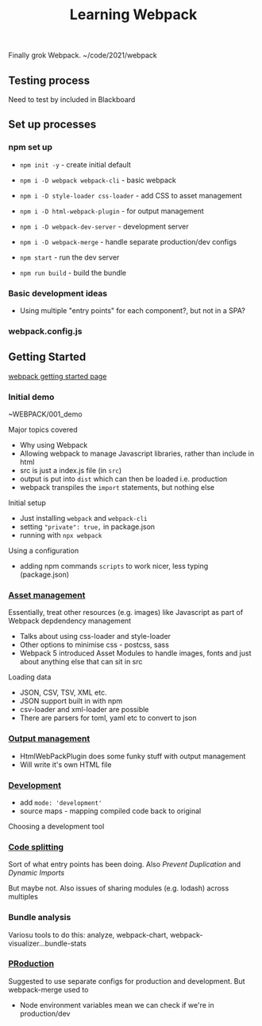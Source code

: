 ﻿---
backlinks:
- title: Web development
  url: /sense/Web-development/web-development.html
title: Learning Webpack
---
Finally grok Webpack.  ~/code/2021/webpack

## Testing process

Need to test by included in Blackboard

## Set up processes

### npm set up

- ```npm init -y``` - create initial default 
- ```npm i -D webpack webpack-cli``` - basic webpack
- ```npm i -D style-loader css-loader``` - add CSS to asset management
- ```npm i -D html-webpack-plugin``` - for output management
- ```npm i -D webpack-dev-server``` - development server
- ```npm i -D webpack-merge``` - handle separate production/dev configs

- ```npm start``` - run the dev server
- ```npm run build``` - build the bundle

### Basic development ideas

- Using multiple "entry points" for each component?, but not in a SPA?

### webpack.config.js



## Getting Started

[webpack getting started page](https://webpack.js.org/guides/getting-started/)

### Initial demo 

~WEBPACK/001_demo

Major topics covered
- Why using Webpack
- Allowing webpack to manage Javascript libraries, rather than include in html
- src is just a index.js file (in ```src```)
- output is put into ```dist``` which can then be loaded i.e. production
- webpack transpiles the ```import``` statements, but nothing else

Initial setup
- Just installing ```webpack``` and ```webpack-cli```
- setting ```"private": true,``` in package.json
- running with ```npx webpack```

Using a configuration
- adding npm commands ```scripts``` to work nicer, less typing (package.json)

### [Asset management](https://webpack.js.org/guides/asset-management/)

Essentially, treat other resources (e.g. images) like Javascript as part of Webpack depdendency management

- Talks about using css-loader and style-loader
- Other options to minimise css - postcss, sass
- Webpack 5 introduced Asset Modules to handle images, fonts and just about anything else that can sit in src

Loading data
- JSON, CSV, TSV, XML etc.
- JSON support built in with npm
- csv-loader and xml-loader are possible
- There are parsers for toml, yaml etc to convert to json

### [Output management](https://webpack.js.org/guides/output-management/)

- HtmlWebPackPlugin does some funky stuff with output management
- Will write it's own HTML file

### [Development](https://webpack.js.org/guides/development/)

- add ```mode: 'development'```
- source maps - mapping compiled code back to original

Choosing a development tool

### [Code splitting](https://webpack.js.org/guides/code-splitting/)

Sort of what entry points has been doing. Also *Prevent Duplication* and *Dynamic Imports*

But maybe not.  Also issues of sharing modules (e.g. lodash) across multiples

### Bundle analysis

Variosu tools to do this: analyze, webpack-chart, webpack-visualizer...bundle-stats

### [PRoduction](https://webpack.js.org/guides/production/)

Suggested to use separate configs for production and development.  But webpack-merge used to 

- Node environment variables mean we can check if we're in production/dev